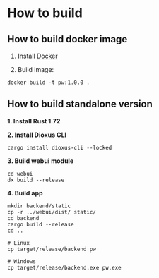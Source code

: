 # How to build

## How to build docker image

1. Install [Docker](https://docs.docker.com/engine/install/)

2. Build image:

```shell
docker build -t pw:1.0.0 .
```

## How to build standalone version

**1. Install Rust 1.72**

**2. Install Dioxus CLI**

```shell
cargo install dioxus-cli --locked
```

**3. Build webui module**

```shell
cd webui
dx build --release
```

**4. Build app**

```shell
mkdir backend/static
cp -r ../webui/dist/ static/
cd backend
cargo build --release
cd ..

# Linux
cp target/release/backend pw

# Windows
cp target/release/backend.exe pw.exe
```